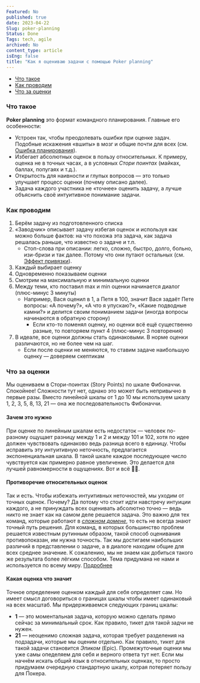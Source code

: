 ```yaml
---
Featured: No
published: true
date: 2023-04-22
Slug: poker-planning
Status: Done
Tags: tech, agile
archived: No
content_type: article
isEng: false
title: "Как я оцениваю задачи с помощью Poker planning"
---
```


- [Что такое](#что-такое)
- [Как проводим](#как-проводим)
- [Что за оценки](#что-за-оценки)

### Что такое
**Poker planning** это формат командного планирования. Главные его особенности:
- Устроен так, чтобы преодолевать ошибки при оценке задач. Подобные искажения «вшиты» в мозг и общие почти для всех (см. [Ошибка планирования](https://www.wikiwand.com/ru/%D0%9E%D1%88%D0%B8%D0%B1%D0%BA%D0%B0_%D0%BF%D0%BB%D0%B0%D0%BD%D0%B8%D1%80%D0%BE%D0%B2%D0%B0%D0%BD%D0%B8%D1%8F)).
- Избегает абсолютных оценок в пользу относительных. К примеру, оценка не в точных часах, а в условных _Стори поинтах_ (майках, баллах, попугаях и т.д.).
- Открытость для наивности и глупых вопросов — это только улучшает процесс оценки (почему описано далее).
- Задача каждого участника не «точнее» оценить задачу, а лучше объяснить своё интуитивное понимание задачи.

### Как проводим

1. Берём задачу из подготовленного списка
2. «Заводчик» описывает задачу избегая оценок и используя как можно больше фактов: на что похожа эта задача, как задача решалась раньше, что известно о задаче и т.п.
    - Стоп-слова при описании: легко, сложно, быстро, долго, больно, изи-бризи и так далее. Потому что они путают остальных (см. [Эффект привязки](https://ru.wikipedia.org/wiki/%D0%AD%D1%84%D1%84%D0%B5%D0%BA%D1%82_%D0%BF%D1%80%D0%B8%D0%B2%D1%8F%D0%B7%D0%BA%D0%B8?useskin=vector)).
3. Каждый выбирает оценку
4. Одновременно показываем оценки
5. Смотрим на максимальную и минимальную оценки
6. Между теми, кто поставил max и min оценки начинается диалог (плюс-минус 3 минуты)
    - Например, Вася оценил в 1, а Петя в 100, значит Вася задаёт Пете вопросы: «А почему?», «А что я упускаю?», «Какие подводные камни?» и делится своим пониманием задачи (иногда вопросы начинаются в обратную сторону)
	  - Если кто-то поменял оценку, но оценки всё ещё существенно разные, то повторяем пункт 4 (плюс-минус 3 повторения)
7. В идеале, все оценки должны стать одинаковыми. В норме оценки различаются, но не более чем на шаг.
    - Если после оценки не меняются, то ставим задаче наибольшую оценку — доверяем скептикам

### Что за оценки
Мы оцениваем в Стори-поинтах (Story Points) по шкале Фибоначчи. Спокойнее! Сложности тут нет, однако это может быть непривычно в первые разы. Вместо линейной шкалы от 1 до 10 мы используем шкалу 1, 2, 3, 5, 8, 13, 21 — она же последовательность Фибоначчи.

#### Зачем это нужно
При оценке по линейным шкалам есть недостаток — человек по-разному ощущает разницу между 1 и 2 и между 101 и 102, хотя по идее должен чувствовать одинаково ведь разница всего в единицу.
Чтобы исправить эту интуитивную неточность, предлагается экспоненциальная шкала. В такой шкале каждое последующее число чувствуется как примерно равное увеличение. Это делается для лучшей равномерности в ощущениях. Вот и всё 🤷‍♂️.

#### Противоречие относительных оценок
Так и есть. Чтобы избежать интуитивных неточностей, мы уходим от точных оценок. Почему? Да потому что стоит идти навстречу интуиции каждого, а не принуждать всех оценивать абсолютно точно — ведь никто не знает как на самом деле решается задача. Это важно для тех команд, которые работают в [_сложном домене_](https://www.wikiwand.com/en/Cynefin_framework#/Complex), то есть не всегда знают точный путь решения. Для команд, в которых большинство проблем решается известным рутинным образом, такой способ оценивания противопоказан, им нужна точность. 
Так мы достигаем наибольших различий в представлении о задаче, а в диалоге находим общие для всех среднее значение. К сожалению, мы не знаем как добиться такого же результата более лёгким способом. Тема придумана не нами и используется по всему миру. [Подробнее](https://www.wikiwand.com/en/Planning_poker#/Equipment)

#### Какая оценка что значит
Точное определение оценком каждый для себя определяет сам. Но имеет смысл договориться о границах шкалы чтобы имеет одинаковый на всех масштаб.
Мы придерживаемся следующих границ шкалы:
- **1** — это моментальная задача, которую можно сделать прямо сейчас за минимальный срок. Как правило, тикет для такой задчи не нужен.
- **21** — неоценимо сложная задача, которая требует разделения на подзадачи, которые мы оценим отдельно. Как правило, тикет для такой задачи становится _Эпиком_ (Epic).
Промежуточные оценки мы уже самы опеделяем для себя и верного ответа тут нет. Если мы начнём искать общий язык в относительных оценках, то просто придумаем очередную стандартную шкалу, котрая потеряет пользу для Покера.
